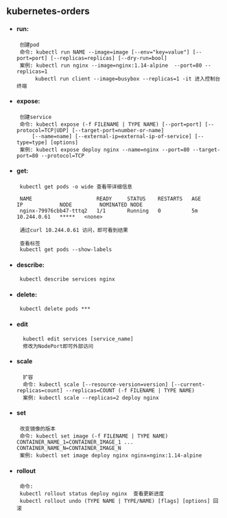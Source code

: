 ## kubernetes-orders

+ #### run:
       创建pod
       命令: kubectl run NAME --image=image [--env="key=value"] [--port=port] [--replicas=replicas] [--dry-run=bool]
       案例: kubectl run nginx --image=nginx:1.14-alpine  --port=80 --replicas=1
            kubectl run client --image=busybox --replicas=1 -it 进入控制台终端
       
       
+ #### expose:
       创建service
       命令: kubectl expose (-f FILENAME | TYPE NAME) [--port=port] [--protocol=TCP|UDP] [--target-port=number-or-name]
           [--name=name] [--external-ip=external-ip-of-service] [--type=type] [options]
       案例: kubectl expose deploy nginx --name=nginx --port=80 --target-port=80 --protocol=TCP
             

+ #### get:

       kubectl get pods -o wide 查看带详细信息
       
       NAME                     READY     STATUS    RESTARTS   AGE       IP            NODE         NOMINATED NODE
       nginx-79976cbb47-tttq2   1/1       Running   0          5m        10.244.0.61   *****   <none>
       
       通过curl 10.244.0.61 访问，即可看到结果
       
       查看标签
       kubectl get pods --show-labels
       
       
+ #### describe:
       kubectl describe services nginx  
       
+ #### delete:
       kubectl delete pods ***

+ #### edit
        kubectl edit services [service_name]     
        修改为NodePort即可外部访问 

+ #### scale
        扩容
        命令: kubectl scale [--resource-version=version] [--current-replicas=count] --replicas=COUNT (-f FILENAME | TYPE NAME)
        案例: kubectl scale --replicas=2 deploy nginx         
        
+ #### set
       改变镜像的版本
       命令: kubectl set image (-f FILENAME | TYPE NAME) CONTAINER_NAME_1=CONTAINER_IMAGE_1 ... CONTAINER_NAME_N=CONTAINER_IMAGE_N
       案例: kubectl set image deploy nginx nginx=nginx:1.14-alpine
             
             
+ #### rollout
       命令: 
       kubectl rollout status deploy nginx  查看更新进度
       kubectl rollout undo (TYPE NAME | TYPE/NAME) [flags] [options] 回滚
                    
               
                 
                       
